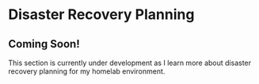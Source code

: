 # Disaster Recovery Planning

## Coming Soon!

This section is currently under development as I learn more about disaster recovery planning for my homelab environment.